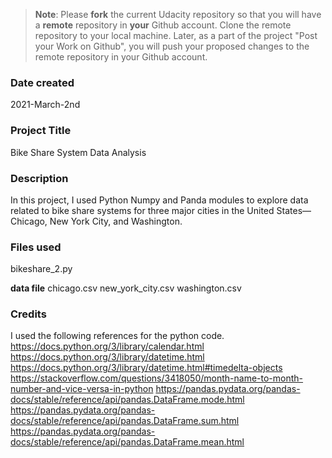 >**Note**: Please **fork** the current Udacity repository so that you will have a **remote** repository in **your** Github account. Clone the remote repository to your local machine. Later, as a part of the project "Post your Work on Github", you will push your proposed changes to the remote repository in your Github account.

### Date created
2021-March-2nd

### Project Title
Bike Share System Data Analysis

### Description
In this project, I used Python Numpy and Panda modules to explore data related to bike share systems for three major cities in the United States—Chicago, New York City, and Washington. 

### Files used
bikeshare_2.py

**data file**
chicago.csv
new_york_city.csv
washington.csv

### Credits
I used the following references for the python code.
https://docs.python.org/3/library/calendar.html
https://docs.python.org/3/library/datetime.html
https://docs.python.org/3/library/datetime.html#timedelta-objects
https://stackoverflow.com/questions/3418050/month-name-to-month-number-and-vice-versa-in-python
https://pandas.pydata.org/pandas-docs/stable/reference/api/pandas.DataFrame.mode.html
https://pandas.pydata.org/pandas-docs/stable/reference/api/pandas.DataFrame.sum.html
https://pandas.pydata.org/pandas-docs/stable/reference/api/pandas.DataFrame.mean.html


